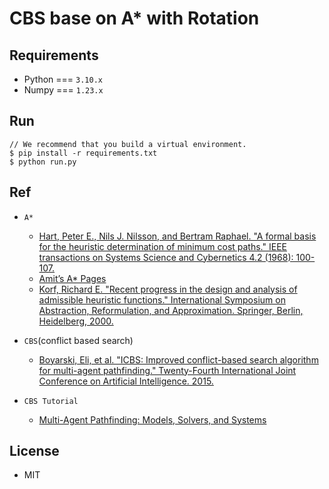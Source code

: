 # CBS base on A* with Rotation

## Requirements

- Python === `3.10.x`
- Numpy === `1.23.x`

## Run

```shell
// We recommend that you build a virtual environment.
$ pip install -r requirements.txt
$ python run.py
```

## Ref

- `A*`
    - [Hart, Peter E., Nils J. Nilsson, and Bertram Raphael. "A formal basis for the heuristic determination of minimum cost paths." IEEE transactions on Systems Science and Cybernetics 4.2 (1968): 100-107.](https://ieeexplore.ieee.org/iel5/4082035/4082123/04082128.pdf?casa_token=4nnDQ21EmjwAAAAA:aYVawKeQ3UZHglSwEVfd3cDAMBAB87-pKmw01rtpdRxQSk6no2CQup7RrrOj1GD7_duzLTBxd5o)
    - [Amit’s A\* Pages](http://theory.stanford.edu/~amitp/GameProgramming/)
    - [Korf, Richard E. "Recent progress in the design and analysis of admissible heuristic functions." International Symposium on Abstraction, Reformulation, and Approximation. Springer, Berlin, Heidelberg, 2000.](https://www.aaai.org/Papers/AAAI/2000/AAAI00-212.pdf)

- `CBS`(conflict based search)
    - [Boyarski, Eli, et al. "ICBS: Improved conflict-based search algorithm for multi-agent pathfinding." Twenty-Fourth International Joint Conference on Artificial Intelligence. 2015.](https://www.aaai.org/ocs/index.php/IJCAI/IJCAI15/paper/download/10955/10766)

- `CBS Tutorial`
  - [Multi-Agent Pathfinding: Models, Solvers, and Systems](http://ktiml.mff.cuni.cz/~bartak/AAAI2019/slides.pdf)

## License

- MIT

